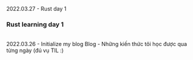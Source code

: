 2022.03.27 - Rust day 1
### Rust learning day 1


<br>
2022.03.26 - Initialize my blog
Blog - Những kiến thức tôi học được qua từng ngày (đú vụ TIL :)
<br>

